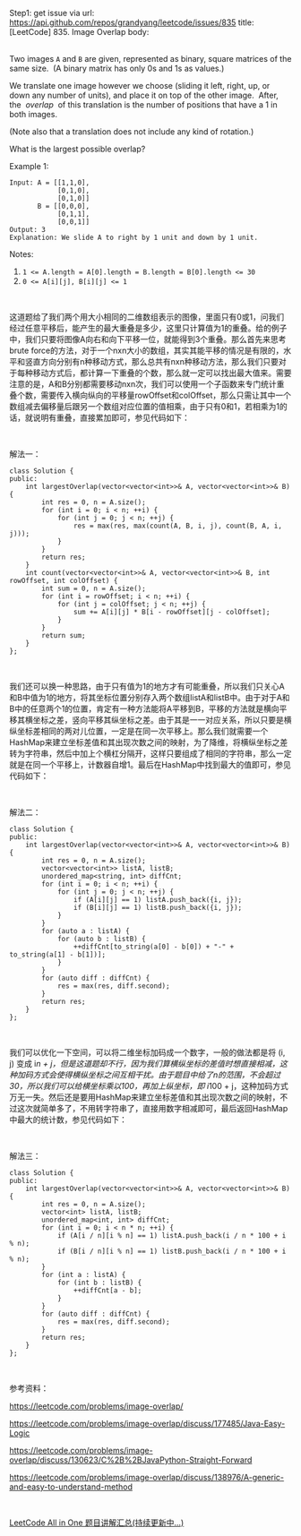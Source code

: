 Step1: get issue via url: https://api.github.com/repos/grandyang/leetcode/issues/835 
 title:[LeetCode] 835. Image Overlap 
 body:  
  

Two images `A` and `B` are given, represented as binary, square matrices of the same size.  (A binary matrix has only 0s and 1s as values.)

We translate one image however we choose (sliding it left, right, up, or down any number of units), and place it on top of the other image.  After, the  _overlap_  of this translation is the number of positions that have a 1 in both images.

(Note also that a translation does not include any kind of rotation.)

What is the largest possible overlap?

Example 1:
    
    
    Input: A = [[1,1,0],
                [0,1,0],
                [0,1,0]]
           B = [[0,0,0],
                [0,1,1],
                [0,0,1]]
    Output: 3
    Explanation: We slide A to right by 1 unit and down by 1 unit.

Notes: 

  1. `1 <= A.length = A[0].length = B.length = B[0].length <= 30`
  2. `0 <= A[i][j], B[i][j] <= 1`



 

这道题给了我们两个用大小相同的二维数组表示的图像，里面只有0或1，问我们经过任意平移后，能产生的最大重叠是多少，这里只计算值为1的重叠。给的例子中，我们只要将图像A向右和向下平移一位，就能得到3个重叠。那么首先来思考brute force的方法，对于一个nxn大小的数组，其实其能平移的情况是有限的，水平和竖直方向分别有n种移动方式，那么总共有nxn种移动方法，那么我们只要对于每种移动方式后，都计算一下重叠的个数，那么就一定可以找出最大值来。需要注意的是，A和B分别都需要移动nxn次，我们可以使用一个子函数来专门统计重叠个数，需要传入横向纵向的平移量rowOffset和colOffset，那么只需让其中一个数组减去偏移量后跟另一个数组对应位置的值相乘，由于只有0和1，若相乘为1的话，就说明有重叠，直接累加即可，参见代码如下：

 

解法一：
    
    
    class Solution {
    public:
        int largestOverlap(vector<vector<int>>& A, vector<vector<int>>& B) {
            int res = 0, n = A.size();
            for (int i = 0; i < n; ++i) {
                for (int j = 0; j < n; ++j) {
                    res = max(res, max(count(A, B, i, j), count(B, A, i, j)));
                }
            }
            return res;
        }
        int count(vector<vector<int>>& A, vector<vector<int>>& B, int rowOffset, int colOffset) {
            int sum = 0, n = A.size();
            for (int i = rowOffset; i < n; ++i) {
                for (int j = colOffset; j < n; ++j) {
                    sum += A[i][j] * B[i - rowOffset][j - colOffset];
                }
            }
            return sum;
        }
    };

 

我们还可以换一种思路，由于只有值为1的地方才有可能重叠，所以我们只关心A和B中值为1的地方，将其坐标位置分别存入两个数组listA和listB中。由于对于A和B中的任意两个1的位置，肯定有一种方法能将A平移到B，平移的方法就是横向平移其横坐标之差，竖向平移其纵坐标之差。由于其是一一对应关系，所以只要是横纵坐标差相同的两对儿位置，一定是在同一次平移上。那么我们就需要一个HashMap来建立坐标差值和其出现次数之间的映射，为了降维，将横纵坐标之差转为字符串，然后中加上个横杠分隔开，这样只要组成了相同的字符串，那么一定就是在同一个平移上，计数器自增1。最后在HashMap中找到最大的值即可，参见代码如下：

 

解法二：
    
    
    class Solution {
    public:
        int largestOverlap(vector<vector<int>>& A, vector<vector<int>>& B) {
            int res = 0, n = A.size();
            vector<vector<int>> listA, listB;
            unordered_map<string, int> diffCnt;
            for (int i = 0; i < n; ++i) {
                for (int j = 0; j < n; ++j) {
                    if (A[i][j] == 1) listA.push_back({i, j});
                    if (B[i][j] == 1) listB.push_back({i, j});
                }
            }
            for (auto a : listA) {
                for (auto b : listB) {
                    ++diffCnt[to_string(a[0] - b[0]) + "-" + to_string(a[1] - b[1])];
                }
            }
            for (auto diff : diffCnt) {
                res = max(res, diff.second);
            }
            return res;
        }
    };

 

我们可以优化一下空间，可以将二维坐标加码成一个数字，一般的做法都是将 (i, j) 变成 i*n + j，但是这道题却不行，因为我们算横纵坐标的差值时想直接相减，这种加码方式会使得横纵坐标之间互相干扰。由于题目中给了n的范围，不会超过30，所以我们可以给横坐标乘以100，再加上纵坐标，即 i*100 + j，这种加码方式万无一失。然后还是要用HashMap来建立坐标差值和其出现次数之间的映射，不过这次就简单多了，不用转字符串了，直接用数字相减即可，最后返回HashMap中最大的统计数，参见代码如下：

 

解法三：
    
    
    class Solution {
    public:
        int largestOverlap(vector<vector<int>>& A, vector<vector<int>>& B) {
            int res = 0, n = A.size();
            vector<int> listA, listB;
            unordered_map<int, int> diffCnt;
            for (int i = 0; i < n * n; ++i) {
                if (A[i / n][i % n] == 1) listA.push_back(i / n * 100 + i % n);
                if (B[i / n][i % n] == 1) listB.push_back(i / n * 100 + i % n);
            }
            for (int a : listA) {
                for (int b : listB) {
                    ++diffCnt[a - b];
                }
            }
            for (auto diff : diffCnt) {
                res = max(res, diff.second);
            }
            return res;
        }
    };

 

参考资料：

<https://leetcode.com/problems/image-overlap/>

<https://leetcode.com/problems/image-overlap/discuss/177485/Java-Easy-Logic>

<https://leetcode.com/problems/image-overlap/discuss/130623/C%2B%2BJavaPython-Straight-Forward>

<https://leetcode.com/problems/image-overlap/discuss/138976/A-generic-and-easy-to-understand-method>

 

[LeetCode All in One 题目讲解汇总(持续更新中...)](http://www.cnblogs.com/grandyang/p/4606334.html)
